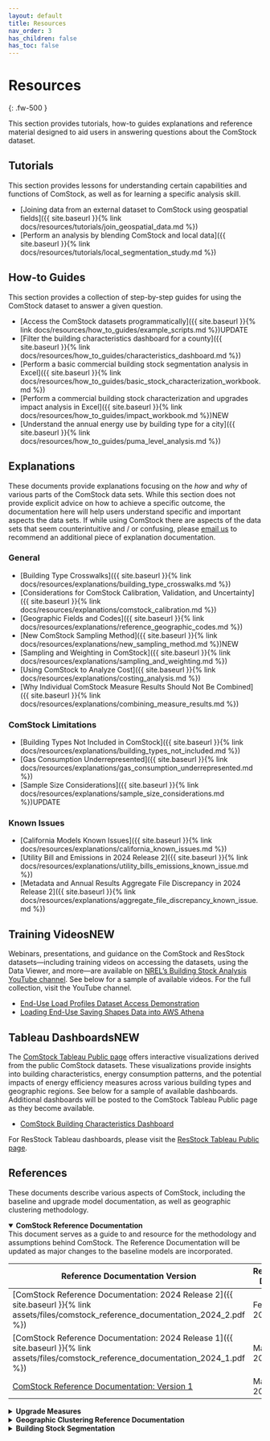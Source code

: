 ```yaml
---
layout: default
title: Resources
nav_order: 3
has_children: false
has_toc: false
---
```


# Resources
{: .fw-500 }

This section provides tutorials, how-to guides explanations and reference material designed to aid users in answering questions about the ComStock dataset.

## Tutorials
This section provides lessons for understanding certain capabilities and functions of ComStock, as well as for learning a specific analysis skill.

- [Joining data from an external dataset to ComStock using geospatial fields]({{  site.baseurl  }}{% link docs/resources/tutorials/join_geospatial_data.md %})
- [Perform an analysis by blending ComStock and local data]({{  site.baseurl  }}{% link docs/resources/tutorials/local_segmentation_study.md %})

## How-to Guides
This section provides a collection of step-by-step guides for using the ComStock dataset to answer a given question. 

- [Access the ComStock datasets programmatically]({{  site.baseurl  }}{% link docs/resources/how_to_guides/example_scripts.md %})<span class="label label-green">UPDATE</span>
- [Filter the building characteristics dashboard for a county]({{  site.baseurl  }}{% link docs/resources/how_to_guides/characteristics_dashboard.md %})
- [Perform a basic commercial building stock segmentation analysis in Excel]({{  site.baseurl  }}{% link docs/resources/how_to_guides/basic_stock_characterization_workbook.md %})
- [Perform a commercial building stock characterization and upgrades impact analysis in Excel]({{  site.baseurl  }}{% link docs/resources/how_to_guides/impact_workbook.md %})<span class="label label-blue">NEW</span>
- [Understand the annual energy use by building type for a city]({{  site.baseurl  }}{% link docs/resources/how_to_guides/puma_level_analysis.md %})

## Explanations
These documents provide explanations focusing on the *how* and *why* of various parts of the ComStock data sets. While this section does not provide explicit advice on how to achieve a specific outcome, the documentation here will help users understand specific and important aspects the data sets. If while using ComStock there are aspects of the data sets that seem counterintuitive and / or confusing, please [email us](mailto:ComStock@nrel.gov) to recommend an additional piece of explanation documentation.

### General
- [Building Type Crosswalks]({{  site.baseurl  }}{% link docs/resources/explanations/building_type_crosswalks.md %})
- [Considerations for ComStock Calibration, Validation, and Uncertainty]({{  site.baseurl  }}{% link docs/resources/explanations/comstock_calibration.md %})
- [Geographic Fields and Codes]({{  site.baseurl  }}{% link docs/resources/explanations/reference_geographic_codes.md %})
- [New ComStock Sampling Method]({{  site.baseurl  }}{% link docs/resources/explanations/new_sampling_method.md %})<span class="label label-blue">NEW</span>
- [Sampling and Weighting in ComStock]({{  site.baseurl  }}{% link docs/resources/explanations/sampling_and_weighting.md %})
- [Using ComStock to Analyze Cost]({{  site.baseurl  }}{% link docs/resources/explanations/costing_analysis.md %})
- [Why Individual ComStock Measure Results Should Not Be Combined]({{  site.baseurl  }}{% link docs/resources/explanations/combining_measure_results.md %})

### ComStock Limitations
- [Building Types Not Included in ComStock]({{  site.baseurl  }}{% link docs/resources/explanations/building_types_not_included.md %})
- [Gas Consumption Underrepresented]({{  site.baseurl  }}{% link docs/resources/explanations/gas_consumption_underrepresented.md %})
- [Sample Size Considerations]({{  site.baseurl  }}{% link docs/resources/explanations/sample_size_considerations.md %})<span class="label label-green">UPDATE</span>

### Known Issues
- [California Models Known Issues]({{    site.baseurl   }}{% link docs/resources/explanations/california_known_issues.md %})
- [Utility Bill and Emissions in 2024 Release 2]({{  site.baseurl  }}{% link docs/resources/explanations/utility_bills_emissions_known_issue.md %})
- [Metadata and Annual Results Aggregate File Discrepancy in 2024 Release 2]({{  site.baseurl  }}{% link docs/resources/explanations/aggregate_file_discrepancy_known_issue.md %})

## Training Videos<span class="label label-blue">NEW</span>
Webinars, presentations, and guidance on the ComStock and ResStock datasets—including training videos on accessing the datasets, using the Data Viewer, and more—are available on [NREL’s Building Stock Analysis YouTube channel](https://www.youtube.com/playlist?list=PLmIn8Hncs7bEYCZiHaoPSovoBrRGR-tRS). See below for a sample of available videos. For the full collection, visit the YouTube channel.
-   [End-Use Load Profiles Dataset Access Demonstration](https://www.youtube.com/watch?v=iS7KeVQ0Bvs)
-   [Loading End-Use Saving Shapes Data into AWS Athena](https://www.youtube.com/watch?v=qSR1MFpSiro&list=PLmIn8Hncs7bEYCZiHaoPSovoBrRGR-tRS&index=4&t=2s)

## Tableau Dashboards<span class="label label-blue">NEW</span>
The [ComStock Tableau Public page](https://public.tableau.com/app/profile/comstock.nrel/vizzes) offers interactive visualizations derived from the public ComStock datasets. These visualizations provide insights into building characteristics, energy consumption patterns, and the potential impacts of energy efficiency measures across various building types and geographic regions. See below for a sample of available dashboards. Additional dashboards will be posted to the ComStock Tableau Public page as they become available.

-   [ComStock Building Characteristics Dashboard](https://public.tableau.com/app/profile/comstock.nrel/viz/ComStockBuildingCharacteristicsDashboard/Introduction)

For ResStock Tableau dashboards, please visit the [ResStock Tableau Public page](https://public.tableau.com/app/profile/nrel.buildingstock/vizzes).

## References
These documents describe various aspects of ComStock, including the baseline and upgrade model documentation, as well as geographic clustering methodology.

<details markdown="block" class="level1-collapse-section" open>
<summary><b>ComStock Reference Documentation</b></summary>
This document serves as a guide to and resource for the methodology and assumptions behind ComStock. The Reference Documentation will be updated as major changes to the baseline models are incorporated.

| Reference Documentation Version               | Release Date | Corresponding ComStock Dataset Release(s)                            |
|-----------------------------------------------|--------------|----------------------------------------------------------------------|
| [ComStock Reference Documentation: 2024 Release 2]({{  site.baseurl  }}{% link assets/files/comstock_reference_documentation_2024_2.pdf %}) | Feb. 2025      | 2024/comstock_amy2018_release_2                                      |
| [ComStock Reference Documentation: 2024 Release 1]({{  site.baseurl  }}{% link assets/files/comstock_reference_documentation_2024_1.pdf %}) | May 2024       | 2024/comstock_amy2018_release_1                                      |
| [ComStock Reference Documentation: Version 1](https://www.nrel.gov/docs/fy23osti/83819.pdf) | March 2023     | 2023/comstock_amy2018_release_1<br>2023/comstock_amy2018_release_2   |

</details>


<details markdown="block" class="level1-collapse-section">
<summary><b>Upgrade Measures</b></summary>
The measure documentation describes the modeling methodology, assumptions, relevant ComStock baseline features, and observations from results.

[**Upgrade Measures**]({{  site.baseurl  }}{% link docs/upgrade_measures/upgrade_measures.md %})

</details>


<details markdown="block" class="level1-collapse-section">
<summary><b>Geographic Clustering Reference Documentation</b></summary>
These documents provide reference documentation for the clustering methodology developed by ComStock. The clustering algorithm described in this technical report resulted in 88 clusters across the United States. The clusters are used as the geographic basis for the “U.S. Building Stock Segmentation Series” published by DOE’s Building Technologies Office. This series will provide geographically relevant insight into building stock characteristics, energy and emissions performance, and, eventually, common end use technologies. The cluster definitions file maps counties to building stock segmentation clusters.

[**Building Stock Segmentation Cluster Development**](https://www.nrel.gov/docs/fy23osti/84648.pdf)

**June 2023**

[**Building Stock Segmentation Cluster Definitions**](https://oedi-data-lake.s3.amazonaws.com/nrel-pds-building-stock/end-use-load-profiles-for-us-building-stock/2023/comstock_amy2018_release_1/geographic_information/stock_cluster_definition_2023.11.29.csv)

**July 2023**

</details>

<details markdown="block" class="level1-collapse-section">
<summary><b>Building Stock Segmentation</b></summary>
This document discusses the development of a segmentation approach for the U.S. commercial building stock that focuses on identifying similarities. The resulting nine-segment approach primarily uses similarities in heating, ventilating, and air-conditioning systems, service water heating
systems, and the presence of cooking equipment to separate buildings into categories.

[**Commercial Building Stock Segmentation**](https://www.nrel.gov/docs/fy24osti/88947.pdf)

**May 2024**

</details>